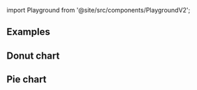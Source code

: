 import Playground from '@site/src/components/PlaygroundV2';

## Examples

## Donut chart

<Playground
height="40rem"
name="echarts-circle"
noMargin
examplesByName>
</Playground>

## Pie chart

<Playground
height="30rem"
name="echarts-pie"
noMargin
examplesByName>
</Playground>
